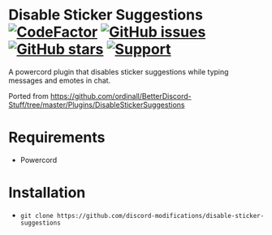 # Disable Sticker Suggestions [![CodeFactor](https://www.codefactor.io/repository/github/discord-modifications/disable-sticker-suggestions/badge)](https://www.codefactor.io/repository/github/discord-modifications/disable-sticker-suggestions) [![GitHub issues](https://img.shields.io/github/issues/slow/disable-sticker-suggestions?style=flat)](https://github.com/discord-modifications/disable-sticker-suggestions/issues) [![GitHub stars](https://img.shields.io/github/stars/slow/disable-sticker-suggestions?style=flat)](https://github.com/discord-modifications/disable-sticker-suggestions/stargazers) [![Support](https://img.shields.io/discord/887015827134632057)](https://discord.gg/HQ5N7Rcajc)

A powercord plugin that disables sticker suggestions while typing messages and emotes in chat.

Ported from https://github.com/ordinall/BetterDiscord-Stuff/tree/master/Plugins/DisableStickerSuggestions

# Requirements

-  Powercord

# Installation

-  `git clone https://github.com/discord-modifications/disable-sticker-suggestions`
